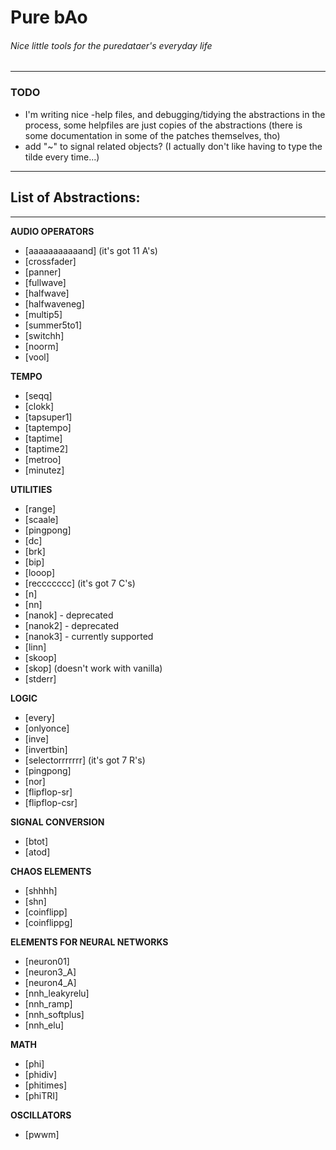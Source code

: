 # Pure bAo
###### _Nice little tools for the puredataer's everyday life_
---

### TODO
  * I'm writing nice -help files, and debugging/tidying the abstractions in the process, some helpfiles are just copies of the abstractions (there is some documentation in some of the patches themselves, tho)
  * add "~" to signal related objects? (I actually don't like having to type the tilde every time...)

---

## List of Abstractions:

---

**AUDIO OPERATORS**
* [aaaaaaaaaaand] (it's got 11 A's)
* [crossfader]
* [panner]
* [fullwave]
* [halfwave]
* [halfwaveneg]
* [multip5]
* [summer5to1]
* [switchh]
* [noorm]
* [vool]


**TEMPO**
* [seqq]
* [clokk]
* [tapsuper1]
* [taptempo]
* [taptime]
* [taptime2]
* [metroo]
* [minutez]

**UTILITIES**
* [range]
* [scaale]
* [pingpong]
* [dc]
* [brk]
* [bip]
* [looop]
* [reccccccc] (it's got 7 C's)
* [n]
* [nn]
* [nanok] - deprecated
* [nanok2] - deprecated
* [nanok3] - currently supported
* [linn]
* [skoop]
* [skop] (doesn't work with vanilla)
* [stderr]


**LOGIC**
* [every]
* [onlyonce]
* [inve]
* [invertbin]
* [selectorrrrrrr] (it's got 7 R's)
* [pingpong]
* [nor]
* [flipflop-sr]
* [flipflop-csr]

**SIGNAL CONVERSION**
* [btot]
* [atod]

**CHAOS ELEMENTS**
* [shhhh]
* [shn]
* [coinflipp]
* [coinflippg]

**ELEMENTS FOR NEURAL NETWORKS**
* [neuron01]
* [neuron3_A]
* [neuron4_A]
* [nnh_leakyrelu]
* [nnh_ramp]
* [nnh_softplus]
* [nnh_elu]

**MATH**
* [phi]
* [phidiv]
* [phitimes]
* [phiTRI]

**OSCILLATORS**
* [pwwm]
